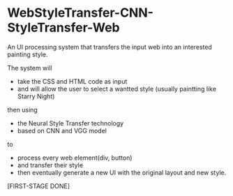 # WebStyleTransfer-CNN-StyleTransfer-Web
An UI processing system that transfers the input web into an interested painting style.

The system will 
  - take the CSS and HTML code as input 
  - and will allow the user to select a wantted style (usually paintting like Starry Night)

then using 
  - the Neural Style Transfer technology 
  - based on CNN and VGG model 

to 
  - process every web element(div, button)
  - and transfer their style
  - then eventually generate a new UI with the original layout and new style.

[FIRST-STAGE DONE]
